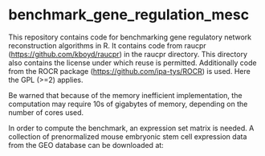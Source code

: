 # benchmark_gene_regulation_mesc

This repository contains code for benchmarking gene regulatory network
reconstruction algorithms in R. It contains code from raucpr
(https://github.com/kboyd/raucpr) in the raucpr directory. This
directory also contains the license under which reuse is
permitted. Additionally code from the ROCR package
(https://github.com/ipa-tys/ROCR) is used. Here the GPL (>=2) applies.

Be warned that because of the memory inefficient implementation, the
computation may require 10s of gigabytes of memory, depending on the
number of cores used.

In order to compute the benchmark, an expression set matrix is
needed. A collection of prenormalized mouse embryonic stem cell
expression data from the GEO database can be downloaded at:
